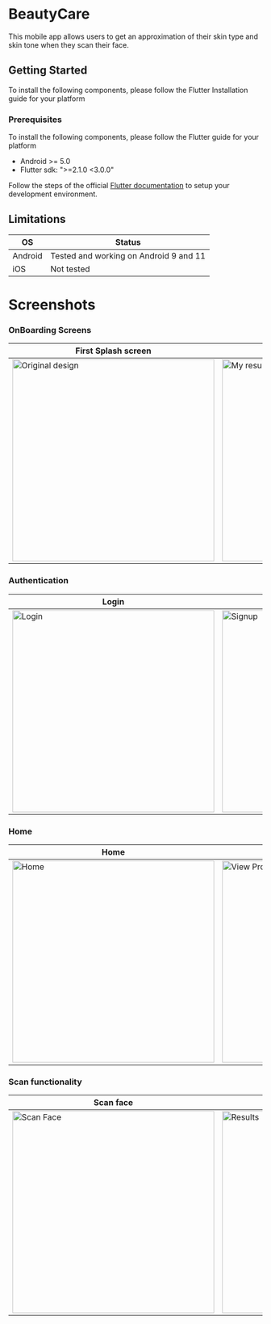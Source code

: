 # BeautyCare

This mobile app allows users to get an approximation of their skin type and skin tone when they scan their face.

## Getting Started
To install the following components, please follow the Flutter Installation guide for your platform

### Prerequisites
To install the following components, please follow the Flutter guide for your platform
- Android >= 5.0
- Flutter sdk: ">=2.1.0 <3.0.0"

Follow the steps of the official [Flutter documentation](https://docs.flutter.dev/get-started/install) to setup your development environment. 

## Limitations
| OS | Status |
| -- | -- |
| Android | Tested and working on Android 9 and 11|
| iOS | Not tested |

# Screenshots

### OnBoarding Screens
First Splash screen | Second Splash Screen |
------------ | ------------- |
<img src="https://user-images.githubusercontent.com/52527906/157598115-189b70ac-cf69-44c0-8e9d-1e97e4610306.png" alt="Original design" height="400"/> | <img src="https://user-images.githubusercontent.com/52527906/157598174-d5f167ba-c6da-48f4-8de5-830ea4f3b98a.png" alt="My result" height="400"/> |


### Authentication 
Login | Signup | Registration | Forgot Password |
------------ | ------------- | -------------- | -------------- |
<img src="https://user-images.githubusercontent.com/52527906/157598217-28d852c2-ac26-4616-b16c-3f329f6b4091.png" alt="Login" height="400"/> | <img src="https://user-images.githubusercontent.com/52527906/157598397-41132628-d393-4c2a-817e-eaaba78b37cb.png" alt="Signup" height="400"/> | <img src="https://user-images.githubusercontent.com/52527906/157598435-31e64b96-d69b-4ef8-b970-f06fc85b496d.png" alt="Registration in progress" height="400"/> | <img src="https://user-images.githubusercontent.com/52527906/157599773-7739a98f-d0f7-4836-8b66-b95b121954bb.png" alt="Forgot Password" height="400"/> | 


### Home
Home | View Product | Cart |
------------ | ------------- | -------------- |
<img src="https://user-images.githubusercontent.com/52527906/157599804-a9eb88a4-eb6c-4d14-8f55-12660a61196c.png" alt="Home" height="400"/> | <img src="https://user-images.githubusercontent.com/52527906/157599844-0f56ca51-5d3e-4651-9ad3-1d7760db08ae.png" alt="View Product" height="400"/> | <img src="https://user-images.githubusercontent.com/52527906/157599876-eccf1f66-4e15-463a-ade7-81ba3a26f2bf.png" alt="Cart" height="400"/> |

### Scan functionality
Scan face | Results
------------ | ------------- |
<img src="https://user-images.githubusercontent.com/52527906/157599900-faa3e719-fd92-4d94-a078-d043ba98e9d9.png" alt="Scan Face" height="400"/> | <img src="https://user-images.githubusercontent.com/52527906/157599932-043f86a5-2db5-4804-a16a-195df05caf39.png" alt="Results" height="400"/> |

